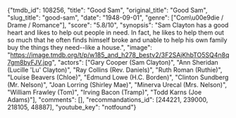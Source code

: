 {"tmdb_id": 108256, "title": "Good Sam", "original_title": "Good Sam", "slug_title": "good-sam", "date": "1948-09-01", "genre": ["Com\u00e9die / Drame / Romance"], "score": "5.8/10", "synopsis": "Sam Clayton has a good heart and likes to help out people in need. In fact, he likes to help them out so much that he often finds himself broke and unable to help his own family buy the things they need--like a house.", "image": "https://image.tmdb.org/t/p/w185_and_h278_bestv2/3F2SAjKhbTO5SQ4n8q7gm8byFJV.jpg", "actors": ["Gary Cooper (Sam Clayton)", "Ann Sheridan (Lucille 'Lu' Clayton)", "Ray Collins (Rev. Daniels)", "Ruth Roman (Ruthie)", "Louise Beavers (Chloe)", "Edmund Lowe (H.C. Borden)", "Clinton Sundberg (Mr. Nelson)", "Joan Lorring (Shirley Mae)", "Minerva Urecal (Mrs. Nelson)", "William Frawley (Tom)", "Irving Bacon (Tramp)", "Todd Karns (Joe Adams)"], "comments": [], "recommandations_id": [244221, 239000, 218105, 48887], "youtube_key": "notfound"}